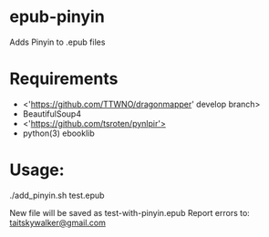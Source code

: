 # epub-pinyin
Adds Pinyin to .epub files

# Requirements
* <'https://github.com/TTWNO/dragonmapper' develop branch>
* BeautifulSoup4
* <'https://github.com/tsroten/pynlpir'>
* python(3) ebooklib

# Usage:

./add_pinyin.sh test.epub

New file will be saved as test-with-pinyin.epub
Report errors to: taitskywalker@gmail.com
